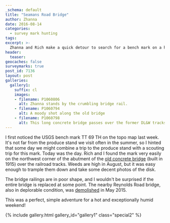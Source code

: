 ```yaml
---
_schema: default
title: "Seamans Road Bridge"
author: Zhanna
date: 2016-08-14
categories:
  - survey mark hunting
tags:
excerpt: >-
  Zhanna and Rich make a quick detour to search for a bench mark on a hot summer day.
header:
  teaser:
geocaches: false
surveymarks: true
post_id: 7136
layout: post        
galleries:
  gallery1:
    suffix: cl
    images:
    - filename: P1060806
      alt: Zhanna stands by the crumbling bridge rail.
    - filename: P1060794
      alt: A moody shot along the old bridge
    - filename: P1060798
      alt: This long concrete bridge passes over the former DL&W tracks.    
---
```


I first noticed the USGS bench mark TT 69 TH on the topo map last week. It's not far from the produce stand we visit often in the summer, so I hinted that some day we might combine a trip to the produce stand with a scouting trip for this mark. Today was the day. Rich and I found the mark very easily on the northwest corner of the abutment of the [old concrete bridge](https://bridgehunter.com/pa/lackawanna/354005003000000/) (built in 1915) over the railroad tracks. Weeds are high in August, but it was easy enough to trample them down and take some decent photos of the disk.

The bridge railings are in poor shape, and I wouldn't be surprised if the entire bridge is replaced at some point. The nearby Reynolds Road bridge, also in deplorable condition, was [demolished](https://www.youtube.com/watch?v=JZHgHBUTa8w) in May 2015.

This was a perfect, simple adventure for a hot and exceptionally humid weekend!

{% include gallery.html gallery_id="gallery1" class="special2" %}